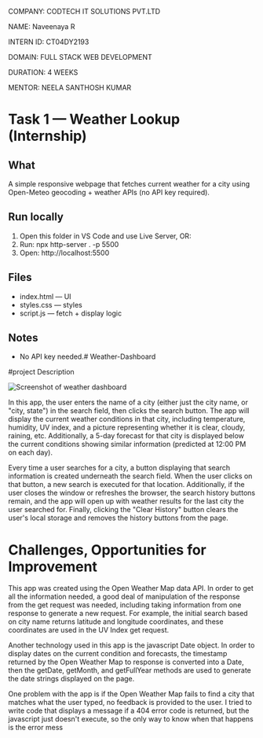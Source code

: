 
COMPANY: CODTECH IT SOLUTIONS PVT.LTD

NAME: Naveenaya R

INTERN ID: CT04DY2193

DOMAIN: FULL STACK WEB DEVELOPMENT

DURATION: 4 WEEKS

MENTOR: NEELA SANTHOSH KUMAR


# Task 1 — Weather Lookup (Internship)

## What
A simple responsive webpage that fetches current weather for a city using Open-Meteo geocoding + weather APIs (no API key required).

## Run locally
1. Open this folder in VS Code and use Live Server, OR:
2. Run: npx http-server . -p 5500
3. Open: http://localhost:5500

## Files
- index.html — UI
- styles.css — styles
- script.js — fetch + display logic

## Notes
- No API key needed.# Weather-Dashboard


#project Description

![Screenshot of weather dashboard](https://github.com/RyanEllingson/Weather-Dashboard/blob/master/assets/images/weather-dashboard-snip.JPG)

In this app, the user enters the name of a city (either just the city name, or "city, state") in the search field, then clicks the search button.  The app will display the current weather conditions in that city, including temperature, humidity, UV index, and a picture representing whether it is clear, cloudy, raining, etc.  Additionally, a 5-day forecast for that city is displayed below the current conditions showing similar information (predicted at 12:00 PM on each day).

Every time a user searches for a city, a button displaying that search information is created underneath the search field.  When the user clicks on that button, a new search is executed for that location.  Additionally, if the user closes the window or refreshes the browser, the search history buttons remain, and the app will open up with weather results for the last city the user searched for.  Finally, clicking the "Clear History" button clears the user's local storage and removes the history buttons from the page.

# Challenges, Opportunities for Improvement

This app was created using the Open Weather Map data API.  In order to get all the information needed, a good deal of manipulation of the response from the get request was needed, including taking information from one response to generate a new request.  For example, the initial search based on city name returns latitude and longitude coordinates, and these coordinates are used in the UV Index get request.

Another technology used in this app is the javascript Date object.  In order to display dates on the current condition and forecasts, the timestamp returned by the Open Weather Map to response is converted into a Date, then the getDate, getMonth, and getFullYear methods are used to generate the date strings displayed on the page.

One problem with the app is if the Open Weather Map fails to find a city that matches what the user typed, no feedback is provided to the user.  I tried to write code that displays a message if a 404 error code is returned, but the javascript just doesn't execute, so the only way to know when that happens is the error mess

